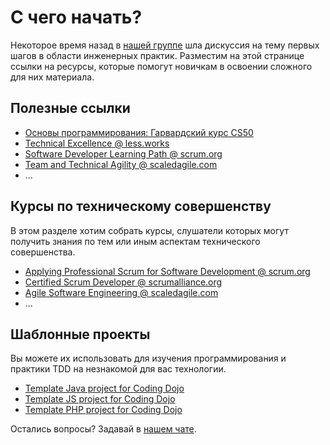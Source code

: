 # С чего начать?

Некоторое время назад в [нашей группе](https://t.me/technicalexcellenceru) шла дискуссия на тему первых шагов в области инженерных практик.  Разместим на этой странице ссылки на ресурсы, которые помогут новичкам в освоении сложного для них материала.

## Полезные ссылки

- [Основы программирования: Гарвардский курс CS50](https://www.youtube.com/playlist?list=PLawfWYMUziZqyUL5QDLVbe3j5BKWj42E5)
- [Technical Excellence @ less.works](https://less.works/ru/less/technical-excellence/index)
- [Software Developer Learning Path @ scrum.org](https://www.scrum.org/pathway/software-developer-learning-path)
- [Team and Technical Agility @ scaledagile.com](https://www.scaledagileframework.com/team-and-technical-agility/)
- ...

## Курсы по техническому совершенству

В этом разделе хотим собрать курсы, слушатели которых могут получить знания по тем или иным аспектам технического совершенства.

- [Applying Professional Scrum for Software Development @ scrum.org](https://www.scrum.org/classes?type[]=108)
- [Certified Scrum Developer @ scrumalliance.org](https://www.scrumalliance.org/courses-events/search?ctyp=Csd)
- [Agile Software Engineering @ scaledagile.com](https://www.scaledagile.com/certification/courses/agile-software-engineering/)
- ...

## Шаблонные проекты

Вы можете их использовать для изучения программирования и практики TDD на незнакомой для вас технологии.

- [Template Java project for Coding Dojo](https://github.com/Technical-Excellence-Russia/coding-dojo-java)
- [Template JS project for Coding Dojo](https://github.com/Technical-Excellence-Russia/coding-dojo-js)
- [Template PHP project for Coding Dojo](https://github.com/Technical-Excellence-Russia/coding-dojo-php)

Остались вопросы? Задавай в [нашем чате](https://t.me/technicalexcellenceru).
